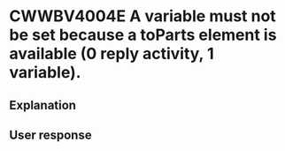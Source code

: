 # CWWBV4004E A variable must not be set because a toParts element is available (0 reply activity, 1 variable).

## Explanation

## User response